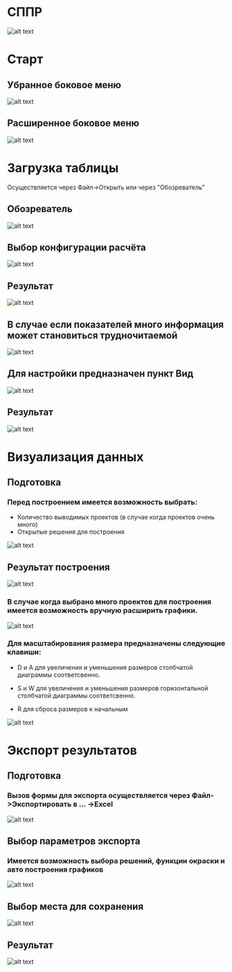 # СППР
![alt text][logo]

[logo]: images/4.PNG "Logo Title Text 2"
# Старт

## Убранное боковое меню
![alt text][logo1]

[logo1]: images/1.PNG "Logo Title Text 2"

## Расширенное боковое меню
![alt text][logo2]

[logo2]: images/3.PNG

# Загрузка таблицы

Осуществляется через Файл->Открыть или через "Обозреватель"

## Обозреватель
![alt text](images/5.PNG)

## Выбор конфигурации расчёта
![alt text](images/7.PNG)

## Результат
![alt text](images/8.PNG)

## В случае если показателей много информация может становиться трудночитаемой
![alt text](images/18.PNG)

## Для настройки предназначен пункт Вид
![alt text](images/20.PNG)

## Результат
![alt text](images/19.PNG)

# Визуализация данных
## Подготовка
### Перед построением имеется возможность выбрать:
* Количество выводимых проектов (в случае когда проектов очень много)
* Открытые решения для построения

![alt text](images/11.PNG)

## Результат построения

![alt text](images/12.PNG)

### В случае когда выбрано много проектов для построения имеется возможность вручную расширить графики.
![alt text](images/16.PNG)



### Для масштабирования размера предназначены следующие клавиши:

* D и A для увеличения и уменьшения размеров столбчатой диаграммы соответсвенно.

* S и W для увеличения и уменьшения размеров горизонтальной столбчатой диаграммы соответсвенно.

* R для сброса размеров к начальным

![alt text](images/17.PNG)

# Экспорт результатов
## Подготовка
### Вызов формы для экспорта осуществляется через Файл->Экспортировать в ... ->Excel
![alt text](images/2.PNG)

## Выбор параметров экспорта
### Имеется возможность выбора решений, функции окраски и авто построения графиков
![alt text](images/13.PNG)

## Выбор места для сохранения
![alt text](images/14.PNG)

## Результат
![alt text](images/15.PNG)
